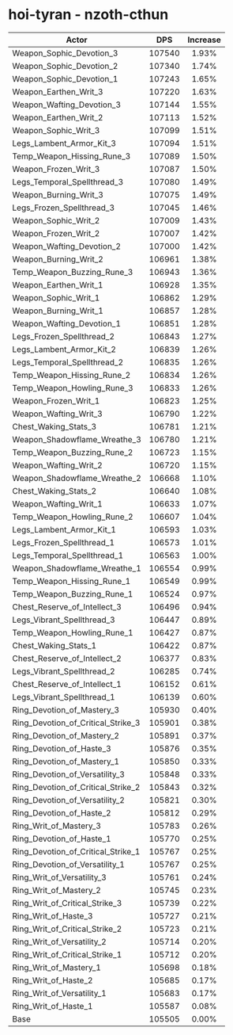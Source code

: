 # hoi-tyran - nzoth-cthun
| Actor | DPS | Increase |
|---|:---:|:---:|
|Weapon_Sophic_Devotion_3|107540|1.93%|
|Weapon_Sophic_Devotion_2|107340|1.74%|
|Weapon_Sophic_Devotion_1|107243|1.65%|
|Weapon_Earthen_Writ_3|107220|1.63%|
|Weapon_Wafting_Devotion_3|107144|1.55%|
|Weapon_Earthen_Writ_2|107113|1.52%|
|Weapon_Sophic_Writ_3|107099|1.51%|
|Legs_Lambent_Armor_Kit_3|107094|1.51%|
|Temp_Weapon_Hissing_Rune_3|107089|1.50%|
|Weapon_Frozen_Writ_3|107087|1.50%|
|Legs_Temporal_Spellthread_3|107080|1.49%|
|Weapon_Burning_Writ_3|107075|1.49%|
|Legs_Frozen_Spellthread_3|107045|1.46%|
|Weapon_Sophic_Writ_2|107009|1.43%|
|Weapon_Frozen_Writ_2|107007|1.42%|
|Weapon_Wafting_Devotion_2|107000|1.42%|
|Weapon_Burning_Writ_2|106961|1.38%|
|Temp_Weapon_Buzzing_Rune_3|106943|1.36%|
|Weapon_Earthen_Writ_1|106928|1.35%|
|Weapon_Sophic_Writ_1|106862|1.29%|
|Weapon_Burning_Writ_1|106857|1.28%|
|Weapon_Wafting_Devotion_1|106851|1.28%|
|Legs_Frozen_Spellthread_2|106843|1.27%|
|Legs_Lambent_Armor_Kit_2|106839|1.26%|
|Legs_Temporal_Spellthread_2|106835|1.26%|
|Temp_Weapon_Hissing_Rune_2|106834|1.26%|
|Temp_Weapon_Howling_Rune_3|106833|1.26%|
|Weapon_Frozen_Writ_1|106823|1.25%|
|Weapon_Wafting_Writ_3|106790|1.22%|
|Chest_Waking_Stats_3|106781|1.21%|
|Weapon_Shadowflame_Wreathe_3|106780|1.21%|
|Temp_Weapon_Buzzing_Rune_2|106723|1.15%|
|Weapon_Wafting_Writ_2|106720|1.15%|
|Weapon_Shadowflame_Wreathe_2|106668|1.10%|
|Chest_Waking_Stats_2|106640|1.08%|
|Weapon_Wafting_Writ_1|106633|1.07%|
|Temp_Weapon_Howling_Rune_2|106607|1.04%|
|Legs_Lambent_Armor_Kit_1|106593|1.03%|
|Legs_Frozen_Spellthread_1|106573|1.01%|
|Legs_Temporal_Spellthread_1|106563|1.00%|
|Weapon_Shadowflame_Wreathe_1|106554|0.99%|
|Temp_Weapon_Hissing_Rune_1|106549|0.99%|
|Temp_Weapon_Buzzing_Rune_1|106524|0.97%|
|Chest_Reserve_of_Intellect_3|106496|0.94%|
|Legs_Vibrant_Spellthread_3|106447|0.89%|
|Temp_Weapon_Howling_Rune_1|106427|0.87%|
|Chest_Waking_Stats_1|106422|0.87%|
|Chest_Reserve_of_Intellect_2|106377|0.83%|
|Legs_Vibrant_Spellthread_2|106285|0.74%|
|Chest_Reserve_of_Intellect_1|106152|0.61%|
|Legs_Vibrant_Spellthread_1|106139|0.60%|
|Ring_Devotion_of_Mastery_3|105930|0.40%|
|Ring_Devotion_of_Critical_Strike_3|105901|0.38%|
|Ring_Devotion_of_Mastery_2|105891|0.37%|
|Ring_Devotion_of_Haste_3|105876|0.35%|
|Ring_Devotion_of_Mastery_1|105850|0.33%|
|Ring_Devotion_of_Versatility_3|105848|0.33%|
|Ring_Devotion_of_Critical_Strike_2|105843|0.32%|
|Ring_Devotion_of_Versatility_2|105821|0.30%|
|Ring_Devotion_of_Haste_2|105812|0.29%|
|Ring_Writ_of_Mastery_3|105783|0.26%|
|Ring_Devotion_of_Haste_1|105770|0.25%|
|Ring_Devotion_of_Critical_Strike_1|105767|0.25%|
|Ring_Devotion_of_Versatility_1|105767|0.25%|
|Ring_Writ_of_Versatility_3|105761|0.24%|
|Ring_Writ_of_Mastery_2|105745|0.23%|
|Ring_Writ_of_Critical_Strike_3|105739|0.22%|
|Ring_Writ_of_Haste_3|105727|0.21%|
|Ring_Writ_of_Critical_Strike_2|105723|0.21%|
|Ring_Writ_of_Versatility_2|105714|0.20%|
|Ring_Writ_of_Critical_Strike_1|105712|0.20%|
|Ring_Writ_of_Mastery_1|105698|0.18%|
|Ring_Writ_of_Haste_2|105685|0.17%|
|Ring_Writ_of_Versatility_1|105683|0.17%|
|Ring_Writ_of_Haste_1|105587|0.08%|
|Base|105505|0.00%|
